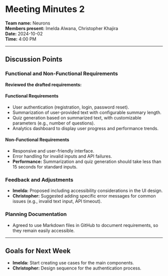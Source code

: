 # Meeting Minutes 2

**Team name:** Neurons  
**Members present:** Imelda Alwana, Christopher Khajira  
**Date:** 2024-10-02  
**Time:** 4:00 PM  

---

## Discussion Points  

### Functional and Non-Functional Requirements  
**Reviewed the drafted requirements:**  

#### Functional Requirements  
- User authentication (registration, login, password reset).  
- Summarization of user-provided text with configurable summary length.  
- Quiz generation based on summarized text, with customizable parameters (e.g., number of questions).  
- Analytics dashboard to display user progress and performance trends.  

#### Non-Functional Requirements  
- Responsive and user-friendly interface.  
- Error handling for invalid inputs and API failures.  
- **Performance:** Summarization and quiz generation should take less than 15 seconds for standard inputs.  

### Feedback and Adjustments  
- **Imelda:** Proposed including accessibility considerations in the UI design.  
- **Christopher:** Suggested adding specific error messages for common issues (e.g., invalid text input, API timeout).  

### Planning Documentation  
- Agreed to use Markdown files in GitHub to document requirements, so they remain easily accessible.  

---

## Goals for Next Week  
- **Imelda:** Start creating use cases for the main components.  
- **Christopher:** Design sequence for the authentication process.  
